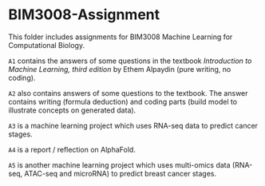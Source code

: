 # BIM3008-Assignment

This folder includes assignments for BIM3008 Machine Learning for Computational Biology.

`A1` contains the answers of some questions in the textbook *Introduction to Machine Learning, third edition* by Ethem Alpaydin (pure writing, no coding). 

`A2` also contains answers of some questions to the textbook. The answer contains writing (formula deduction) and coding parts (build model to illustrate concepts on generated data).

`A3` is a machine learning project which uses RNA-seq data to predict cancer stages. 

`A4` is a report / reflection on AlphaFold.

`A5` is another machine learning project which uses multi-omics data (RNA-seq, ATAC-seq and microRNA) to predict breast cancer stages.
